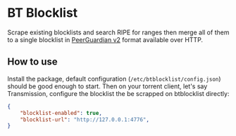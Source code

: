 # BT Blocklist

Scrape existing blocklists and search RIPE for ranges then merge all of them to a single blocklist in [PeerGuardian v2](https://en.wikipedia.org/wiki/PeerGuardian#Binary_formats) format available over HTTP.

## How to use

Install the package, default configuration (`/etc/btblocklist/config.json`) should be good enough to start. Then on your torrent client, let's say Transmission, configure the blocklist the be scrapped on btblocklist directly:

```json
{
    "blocklist-enabled": true,
    "blocklist-url": "http://127.0.0.1:4776",
}
```
